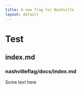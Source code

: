 ```yaml
---
title: A new flag for Nashville
layout: default
---
```


# Test

## index.md

### nashvilleflag/docs/index.md

Some text here
